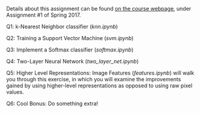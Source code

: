 Details about this assignment can be found [on the course webpage](http://cs231n.github.io/), under Assignment #1 of Spring 2017.


Q1: k-Nearest Neighbor classifier (*knn.ipynb*)

Q2: Training a Support Vector Machine (*svm.ipynb*)

Q3: Implement a Softmax classifier (*softmax.ipynb*)

Q4: Two-Layer Neural Network (*two_layer_net.ipynb*)

Q5: Higher Level Representations: Image Features (*features.ipynb*) will walk you through this exercise, in which you will examine the improvements gained by using higher-level representations as opposed to using raw pixel values.

Q6: Cool Bonus: Do something extra!

